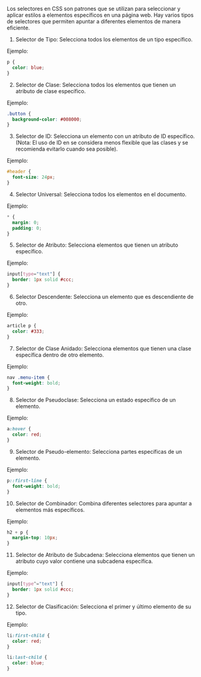 Los selectores en CSS son patrones que se utilizan para seleccionar y aplicar estilos a elementos específicos en una página web. Hay varios tipos de selectores que permiten apuntar a diferentes elementos de manera eficiente.

1. Selector de Tipo:
Selecciona todos los elementos de un tipo específico.

Ejemplo:
```CSS
p {
  color: blue;
}
```
2. Selector de Clase:
Selecciona todos los elementos que tienen un atributo de clase específico.

Ejemplo:
```CSS
.button {
  background-color: #008000;
}
```

3. Selector de ID:
Selecciona un elemento con un atributo de ID específico. (Nota: El uso de ID en  se considera menos flexible que las clases y se recomienda evitarlo cuando sea posible).

Ejemplo:
```CSS
#header {
  font-size: 24px;
}
```

4. Selector Universal:
Selecciona todos los elementos en el documento.

Ejemplo:
```CSS
* {
  margin: 0;
  padding: 0;
}
```

5. Selector de Atributo:
Selecciona elementos que tienen un atributo específico.

Ejemplo:
```CSS
input[type="text"] {
  border: 1px solid #ccc;
}
```

6. Selector Descendente:
Selecciona un elemento que es descendiente de otro.

Ejemplo:
```CSS
article p {
  color: #333;
}
```

7. Selector de Clase Anidado:
Selecciona elementos que tienen una clase específica dentro de otro elemento.

Ejemplo:
```CSS
nav .menu-item {
  font-weight: bold;
}
```

8. Selector de Pseudoclase:
Selecciona un estado específico de un elemento.

Ejemplo:
```CSS
a:hover {
  color: red;
}
```

9. Selector de Pseudo-elemento:
Selecciona partes específicas de un elemento.

Ejemplo:
```CSS
p::first-line {
  font-weight: bold;
}
```

10. Selector de Combinador:
Combina diferentes selectores para apuntar a elementos más específicos.

Ejemplo:
```CSS
h2 + p {
  margin-top: 10px;
}
```

11. Selector de Atributo de Subcadena:
Selecciona elementos que tienen un atributo cuyo valor contiene una subcadena específica.

Ejemplo:
```CSS
input[type^="text"] {
  border: 1px solid #ccc;
}
```

12. Selector de Clasificación:
Selecciona el primer y último elemento de su tipo.

Ejemplo:
```CSS
li:first-child {
  color: red;
}

li:last-child {
  color: blue;
}
```